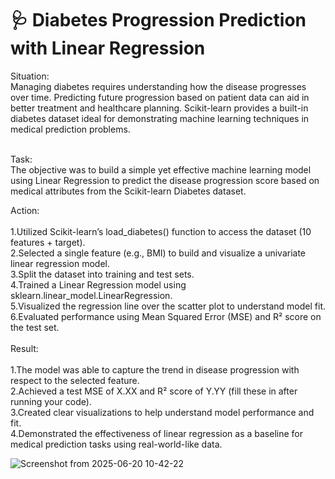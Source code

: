 # 🩺 Diabetes Progression Prediction with Linear Regression
Situation:<br>
Managing diabetes requires understanding how the disease progresses over time. Predicting future progression based on patient data can aid in better treatment and healthcare planning. Scikit-learn provides a built-in diabetes dataset ideal for demonstrating machine learning techniques in medical prediction problems.<br>

<br>
Task:<br>
The objective was to build a simple yet effective machine learning model using Linear Regression to predict the disease progression score based on medical attributes from the Scikit-learn Diabetes dataset.<br>

Action:<br>
<br>
1.Utilized Scikit-learn’s load_diabetes() function to access the dataset (10 features + target).<br>
2.Selected a single feature (e.g., BMI) to build and visualize a univariate linear regression model.<br>
3.Split the dataset into training and test sets.<br>
4.Trained a Linear Regression model using sklearn.linear_model.LinearRegression.<br>
5.Visualized the regression line over the scatter plot to understand model fit.<br>
6.Evaluated performance using Mean Squared Error (MSE) and R² score on the test set.<br>
<br>
Result:<br>
<br>
1.The model was able to capture the trend in disease progression with respect to the selected feature.<br>
2.Achieved a test MSE of X.XX and R² score of Y.YY (fill these in after running your code).<br>
3.Created clear visualizations to help understand model performance and fit.<br>
4.Demonstrated the effectiveness of linear regression as a baseline for medical prediction tasks using real-world-like data.<br>

![Screenshot from 2025-06-20 10-42-22](https://github.com/user-attachments/assets/b409b3fe-784e-4960-8d71-324ce9426c27)

